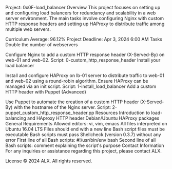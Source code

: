 Project: 0x0F-load_balancer
Overview
This project focuses on setting up and configuring load balancers for redundancy and scalability in a web server environment. The main tasks involve configuring Nginx with custom HTTP response headers and setting up HAProxy to distribute traffic among multiple web servers.

Curriculum
Average: 96.12%
Project Deadline: Apr 3, 2024 6:00 AM
Tasks
Double the number of webservers

Configure Nginx to add a custom HTTP response header (X-Served-By) on web-01 and web-02.
Script: 0-custom_http_response_header
Install your load balancer

Install and configure HAProxy on lb-01 server to distribute traffic to web-01 and web-02 using a round-robin algorithm.
Ensure HAProxy can be managed via an init script.
Script: 1-install_load_balancer
Add a custom HTTP header with Puppet (Advanced)

Use Puppet to automate the creation of a custom HTTP header (X-Served-By) with the hostname of the Nginx server.
Script: 2-puppet_custom_http_response_header.pp
Resources
Introduction to load-balancing and HAproxy
HTTP header
Debian/Ubuntu HAProxy packages
General Requirements
Allowed editors: vi, vim, emacs
All files interpreted on Ubuntu 16.04 LTS
Files should end with a new line
Bash script files must be executable
Bash scripts must pass Shellcheck (version 0.3.7) without any error
First line of all Bash scripts: #!/usr/bin/env bash
Second line of all Bash scripts: comment explaining the script's purpose
Contact Information
For any inquiries or assistance regarding this project, please contact ALX.

License
© 2024 ALX. All rights reserved.
